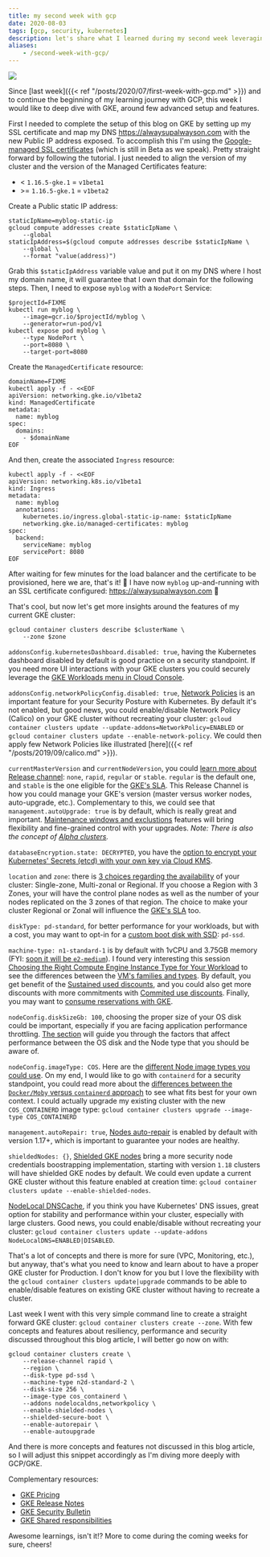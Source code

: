 ```yaml
---
title: my second week with gcp
date: 2020-08-03
tags: [gcp, security, kubernetes]
description: let's share what I learned during my second week leveraging gcp, focused on gke
aliases:
    - /second-week-with-gcp/
---
```

[![](https://media-exp1.licdn.com/dms/image/C4E16AQHxLntx_KDIlA/profile-displaybackgroundimage-shrink_350_1400/0?e=1600905600&v=beta&t=n9sWYjd0vqL108qKfABjKX_5WDERMlE43wYS-tGbFr0)](https://media-exp1.licdn.com/dms/image/C4E16AQHxLntx_KDIlA/profile-displaybackgroundimage-shrink_350_1400/0?e=1600905600&v=beta&t=n9sWYjd0vqL108qKfABjKX_5WDERMlE43wYS-tGbFr0)

Since [last week]({{< ref "/posts/2020/07/first-week-with-gcp.md" >}}) and to continue the beginning of my learning journey with GCP, this week I would like to deep dive with GKE, around few advanced setup and features.

First I needed to complete the setup of this blog on GKE by setting up my SSL certificate and map my DNS https://alwaysupalwayson.com with the new Public IP address exposed. To accomplish this I'm using the [Google-managed SSL certificates](https://cloud.google.com/kubernetes-engine/docs/how-to/managed-certs) (which is still in Beta as we speak). Pretty straight forward by following the tutorial. I just needed to align the version of my cluster and the version of the Managed Certificates feature:
- < `1.16.5-gke.1` = `v1beta1`
- \>= `1.16.5-gke.1` = `v1beta2`

Create a Public static IP address:
```
staticIpName=myblog-static-ip
gcloud compute addresses create $staticIpName \
    --global
staticIpAddress=$(gcloud compute addresses describe $staticIpName \
    --global \
    --format "value(address)")
```
Grab this `$staticIpAddress` variable value and put it on my DNS where I host my domain name, it will guarantee that I own that domain for the following steps.
Then, I need to expose `myblog` with a `NodePort` Service:
```
$projectId=FIXME
kubectl run myblog \
    --image=gcr.io/$projectId/myblog \
    --generator=run-pod/v1
kubectl expose pod myblog \
    --type NodePort \
    --port=8080 \
    --target-port=8080
```
Create the `ManagedCertificate` resource:
```
domainName=FIXME
kubectl apply -f - <<EOF
apiVersion: networking.gke.io/v1beta2
kind: ManagedCertificate
metadata:
  name: myblog
spec:
  domains:
    - $domainName
EOF
```
And then, create the associated `Ingress` resource:
```
kubectl apply -f - <<EOF
apiVersion: networking.k8s.io/v1beta1
kind: Ingress
metadata:
  name: myblog
  annotations:
    kubernetes.io/ingress.global-static-ip-name: $staticIpName
    networking.gke.io/managed-certificates: myblog
spec:
  backend:
    serviceName: myblog
    servicePort: 8080
EOF
```
After waiting for few minutes for the load balancer and the certificate to be provisioned, here we are, that's it! :metal: I have now `myblog` up-and-running with an SSL certificate configured: https://alwaysupalwayson.com :rocket:


That's cool, but now let's get more insights around the features of my current GKE cluster:
```
gcloud container clusters describe $clusterName \
    --zone $zone
```

`addonsConfig.kubernetesDashboard.disabled: true`, having the Kubernetes dashboard disabled by default is good practice on a security standpoint. If you need more UI interactions with your GKE clusters you could securely leverage the [GKE Workloads menu in Cloud Console](https://cloud.google.com/kubernetes-engine/docs/how-to/deploying-workloads-overview#console).

`addonsConfig.networkPolicyConfig.disabled: true`, [Network Policies](https://cloud.google.com/kubernetes-engine/docs/how-to/network-policy) is an important feature for your Security Posture with Kubernetes. By default it's not enabled, but good news, you could enable/disable Network Policy (Calico) on your GKE cluster without recreating your cluster: `gcloud container clusters update --update-addons=NetworkPolicy=ENABLED` or `gcloud container clusters update --enable-network-policy`. We could then apply few Network Policies like illustrated [here]({{< ref "/posts/2019/09/calico.md" >}}).

`currentMasterVersion` and `currentNodeVersion`, you could [learn more about Release channel](https://cloud.google.com/kubernetes-engine/docs/concepts/release-channels): `none`, `rapid`, `regular` or `stable`. `regular` is the default one, and `stable` is the one eligible for the [GKE's SLA](https://cloud.google.com/kubernetes-engine/sla). This Release Channel is how you could manage your GKE's version (master versus worker nodes, auto-upgrade, etc.). Complementary to this, we could see that `management.autoUpgrade: true` is by default, which is really great and important. [Maintenance windows and exclustions](https://cloud.google.com/kubernetes-engine/docs/concepts/maintenance-windows-and-exclusions) features will bring flexibility and fine-grained control with your upgrades.
_Note: There is also the concept of [Alpha clusters](https://cloud.google.com/kubernetes-engine/docs/concepts/alpha-clusters)._

`databaseEncryption.state: DECRYPTED`, you have the [option to encrypt your Kubernetes' Secrets (etcd) with your own key via Cloud KMS](https://cloud.google.com/kubernetes-engine/docs/how-to/encrypting-secrets).

`location` and `zone`: there is [3 choices regarding the availability](https://cloud.google.com/kubernetes-engine/docs/concepts/types-of-clusters#availability) of your cluster: Single-zone, Multi-zonal or Regional. If you choose a Region with 3 Zones, your will have the control plane nodes as well as the number of your nodes replicated on the 3 zones of that region. The choice to make your cluster Regional or Zonal will influence the [GKE's SLA](https://cloud.google.com/kubernetes-engine/sla) too.

`diskType: pd-standard`, for better performance for your workloads, but with a cost, you may want to opt-in for a [custom boot disk with SSD](https://cloud.google.com/kubernetes-engine/docs/how-to/custom-boot-disks): `pd-ssd`.

`machine-type: n1-standard-1` is by default with 1vCPU and 3.75GB memory (FYI: [soon it will be `e2-medium`](https://cloud.google.com/kubernetes-engine/docs/release-notes#july_28_2020_r25)). I found very interesting this session [Choosing the Right Compute Engine Instance Type for Your Workload](cloud.withgoogle.com/next/sf/sessions?session=CMP102) to see the differences between the [VM's families and types](https://cloud.google.com/compute/docs/machine-types). By default, you get benefit of the [Sustained used discounts](https://cloud.google.com/compute/docs/sustained-use-discounts), and you could also get more discounts with more commitments with [Commited use discounts](https://cloud.google.com/compute/docs/instances/signing-up-committed-use-discounts). Finally, you may want to [consume reservations with GKE](https://cloud.google.com/kubernetes-engine/docs/how-to/consuming-reservations).

`nodeConfig.diskSizeGb: 100`, choosing the proper size of your OS disk could be important, especially if you are facing application performance throttling. [The section](https://cloud.google.com/compute/docs/disks/performance#performance_factors) will guide you through the factors that affect performance between the OS disk and the Node type that you should be aware of.

`nodeConfig.imageType: COS`. Here are the [different Node image types you could use](https://cloud.google.com/kubernetes-engine/docs/how-to/node-images). On my end, I would like to go with `containerd` for a security standpoint, you could read more about the [differences between the `Docker/Moby` versus `containerd` approach](https://cloud.google.com/kubernetes-engine/docs/concepts/using-containerd) to see what fits best for your own context. I could actually upgrade my existing cluster with the new `COS_CONTAINERD` image type: `gcloud container clusters upgrade --image-type COS_CONTAINERD`

`management.autoRepair: true`, [Nodes auto-repair](https://cloud.google.com/kubernetes-engine/docs/how-to/node-auto-repair) is enabled by default with version 1.17+, which is important to guarantee your nodes are healthy.

`shieldedNodes: {}`, [Shielded GKE nodes](https://cloud.google.com/kubernetes-engine/docs/how-to/shielded-gke-nodes) bring a more security node credentials boostrapping implementation, starting with version `1.18` clusters will have shielded GKE nodes by default. We could even update a current GKE cluster without this feature enabled at creation time: `gcloud container clusters update --enable-shielded-nodes`.

[NodeLocal DNSCache](https://cloud.google.com/kubernetes-engine/docs/how-to/nodelocal-dns-cache), if you think you have Kubernetes' DNS issues, great option for stability and performance within your cluster, especially with large clusters. Good news, you could enable/disable without recreating your cluster: `gcloud container clusters update --update-addons NodeLocalDNS=ENABLED|DISABLED`.

That's a lot of concepts and there is more for sure (VPC, Monitoring, etc.), but anyway, that's what you need to know and learn about to have a proper GKE cluster for Production. I don't know for you but I love the flexibility with the `gcloud container clusters update|upgrade` commands to be able to enable/disable features on existing GKE cluster without having to recreate a cluster.

Last week I went with this very simple command line to create a straight forward GKE cluster: `gcloud container clusters create --zone`. With few concepts and features about resiliency, performance and security discussed throughout this blog article, I will better go now on with:
```
gcloud container clusters create \
    --release-channel rapid \
    --region \
    --disk-type pd-ssd \
    --machine-type n2d-standard-2 \
    --disk-size 256 \
    --image-type cos_containerd \
    --addons nodelocaldns,networkpolicy \
    --enable-shielded-nodes \
    --shielded-secure-boot \
    --enable-autorepair \
    --enable-autoupgrade
```
And there is more concepts and features not discussed in this blog article, so I will adjust this snippet accordingly as I'm diving more deeply with GCP/GKE.

Complementary resources:
- [GKE Pricing](https://cloud.google.com/kubernetes-engine/pricing)
- [GKE Release Notes](https://cloud.google.com/kubernetes-engine/docs/release-notes)
- [GKE Security Bulletin](https://cloud.google.com/kubernetes-engine/docs/security-bulletins)
- [GKE Shared responsibilities](https://cloud.google.com/kubernetes-engine/docs/concepts/control-plane-security)

Awesome learnings, isn't it!? More to come during the coming weeks for sure, cheers!